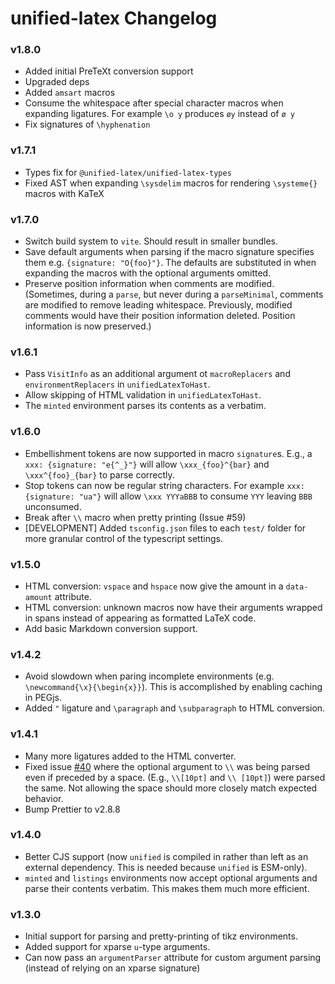 # unified-latex Changelog

### v1.8.0

-   Added initial PreTeXt conversion support
-   Upgraded deps
-   Added `amsart` macros
-   Consume the whitespace after special character macros when expanding ligatures. For example `\o y` produces `øy` instead of `ø y`
-   Fix signatures of `\hyphenation`


### v1.7.1

-   Types fix for `@unified-latex/unified-latex-types`
-   Fixed AST when expanding `\sysdelim` macros for rendering `\systeme{}` macros with KaTeX

### v1.7.0

-   Switch build system to `vite`. Should result in smaller bundles.
-   Save default arguments when parsing if the macro signature specifies them e.g. `{signature: "O{foo}"}`. The defaults are substituted in when expanding the macros with the optional arguments omitted.
-   Preserve position information when comments are modified. (Sometimes, during a `parse`, but never during a `parseMinimal`, comments are modified to remove leading whitespace. Previously, modified comments would have their position information deleted. Position information is now preserved.)

### v1.6.1

-   Pass `VisitInfo` as an additional argument ot `macroReplacers` and `environmentReplacers` in `unifiedLatexToHast`.
-   Allow skipping of HTML validation in `unifiedLatexToHast`.
-   The `minted` environment parses its contents as a verbatim.

### v1.6.0

-   Embellishment tokens are now supported in macro `signature`s. E.g., a `xxx: {signature: "e{^_}"}` will allow `\xxx_{foo}^{bar}` and `\xxx^{foo}_{bar}` to parse correctly.
-   Stop tokens can now be regular string characters. For example `xxx: {signature: "ua"}` will allow `\xxx YYYaBBB` to consume `YYY` leaving `BBB` unconsumed.
-   Break after `\\` macro when pretty printing (Issue #59)
-   [DEVELOPMENT] Added `tsconfig.json` files to each `test/` folder for more granular control of the typescript settings.

### v1.5.0

-   HTML conversion: `vspace` and `hspace` now give the amount in a `data-amount` attribute.
-   HTML conversion: unknown macros now have their arguments wrapped in spans instead of appearing as formatted LaTeX code.
-   Add basic Markdown conversion support.

### v1.4.2

-   Avoid slowdown when paring incomplete environments (e.g. `\newcommand{\x}{\begin{x}}`). This is accomplished by enabling caching in PEGjs.
-   Added `"` ligature and `\paragraph` and `\subparagraph` to HTML conversion.

### v1.4.1

-   Many more ligatures added to the HTML converter.
-   Fixed issue [#40](https://github.com/siefkenj/unified-latex/issues/40) where the optional argument to `\\` was being parsed even if preceded by a space. (E.g., `\\[10pt]` and `\\ [10pt]`) were parsed the same. Not allowing the space should more closely match expected behavior.
-   Bump Prettier to v2.8.8

### v1.4.0

-   Better CJS support (now `unified` is compiled in rather than left as an external dependency. This is needed because `unified` is ESM-only).
-   `minted` and `listings` environments now accept optional arguments and parse their contents verbatim. This makes them much more efficient.

### v1.3.0

-   Initial support for parsing and pretty-printing of tikz environments.
-   Added support for xparse `u`-type arguments.
-   Can now pass an `argumentParser` attribute for custom argument parsing (instead of relying on an xparse signature)
